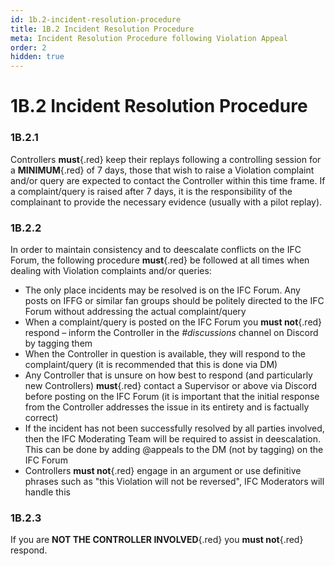 ```yaml
---
id: 1b.2-incident-resolution-procedure
title: 1B.2 Incident Resolution Procedure
meta: Incident Resolution Procedure following Violation Appeal
order: 2
hidden: true
---
```


# 1B.2  Incident Resolution Procedure

 

### 1B.2.1    

Controllers **must**{.red} keep their replays following a controlling session for a **MINIMUM**{.red} of 7 days, those that wish to raise a Violation complaint and/or query are expected to contact the Controller within this time frame. If a complaint/query is raised after 7 days, it is the responsibility of the complainant to provide the necessary evidence (usually with a pilot replay).



### 1B.2.2    

In order to maintain consistency and to deescalate conflicts on the IFC Forum, the following procedure **must**{.red} be followed at all times when dealing with Violation complaints and/or queries:

 

 -    The only place incidents may be resolved is on the IFC Forum. Any posts on IFFG or similar fan groups should be politely directed to the IFC Forum without addressing the actual complaint/query
 -    When a complaint/query is posted on the IFC Forum you **must not**{.red} respond – inform the Controller in the *#discussions* channel on Discord by tagging them
 -    When the Controller in question is available, they will respond to the complaint/query (it is recommended that this is done via DM)
 -    Any Controller that is unsure on how best to respond (and particularly new Controllers) **must**{.red} contact a Supervisor or above via Discord before posting on the IFC Forum (it is important that the initial response from the Controller addresses the issue in its entirety and is factually correct)
 -    If the incident has not been successfully resolved by all parties involved, then the IFC Moderating Team will be required to assist in deescalation. This can be done by adding @appeals to the DM (not by tagging) on the IFC Forum
 -    Controllers **must not**{.red} engage in an argument or use definitive phrases such as "this Violation will not be reversed", IFC Moderators will handle this



### 1B.2.3    

If you are **NOT THE CONTROLLER INVOLVED**{.red} you **must not**{.red} respond.

 